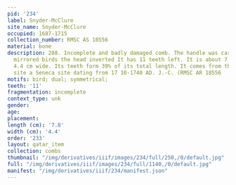 ```yaml
---
pid: '234'
label: Snyder-McClure
site_name: Snyder-McClure
occupied: 1687-1715
collection_number: RMSC AS 18556
material: bone
description: 288. Incomplete and badly damaged comb. The handle was carved with two
  mirrored birds the head inverted It has 11 teeth left. It is about 7.8 cm long and
  4.4 cm wide. Its teeth form 39% of its total length. It comes from the Snyder McCture
  site a Seneca site dating from 17 10-1740 AD. J.-C. (RMSC AR 18556
motifs: bird; dual; symmetrical;
teeth: '11'
fragmentation: incomplete
context_type: unk
gender:
age:
placement:
length (cm): '7.8'
width (cm): '4.4'
order: '233'
layout: qatar_item
collection: combs
thumbnail: "/img/derivatives/iiif/images/234/full/250,/0/default.jpg"
full: "/img/derivatives/iiif/images/234/full/1140,/0/default.jpg"
manifest: "/img/derivatives/iiif/234/manifest.json"
---
```

